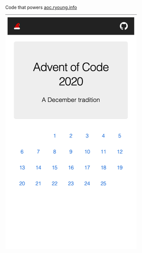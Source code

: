 Code that powers [aoc.ryoung.info](https://aoc.ryoung.info)

![screen shot](https://github.com/ryoung786/AdventOfCode/blob/main/site/site_screenshot.png)

